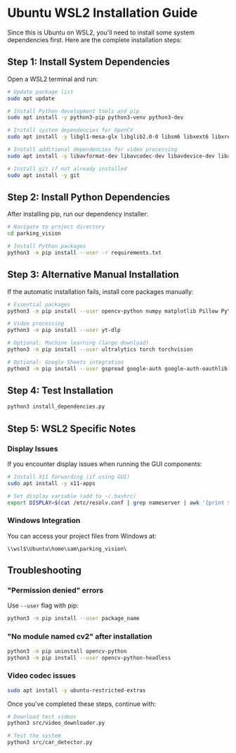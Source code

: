 # Ubuntu WSL2 Installation Guide

Since this is Ubuntu on WSL2, you'll need to install some system dependencies first. Here are the complete installation steps:

## Step 1: Install System Dependencies

Open a WSL2 terminal and run:

```bash
# Update package list
sudo apt update

# Install Python development tools and pip
sudo apt install -y python3-pip python3-venv python3-dev

# Install system dependencies for OpenCV
sudo apt install -y libgl1-mesa-glx libglib2.0-0 libsm6 libxext6 libxrender-dev libgomp1

# Install additional dependencies for video processing
sudo apt install -y libavformat-dev libavcodec-dev libavdevice-dev libavutil-dev libswscale-dev libswresample-dev libavfilter-dev

# Install git if not already installed
sudo apt install -y git
```

## Step 2: Install Python Dependencies

After installing pip, run our dependency installer:

```bash
# Navigate to project directory
cd parking_vision

# Install Python packages
python3 -m pip install --user -r requirements.txt
```

## Step 3: Alternative Manual Installation

If the automatic installation fails, install core packages manually:

```bash
# Essential packages
python3 -m pip install --user opencv-python numpy matplotlib Pillow PyYAML

# Video processing
python3 -m pip install --user yt-dlp

# Optional: Machine learning (large download)
python3 -m pip install --user ultralytics torch torchvision

# Optional: Google Sheets integration
python3 -m pip install --user gspread google-auth google-auth-oauthlib
```

## Step 4: Test Installation

```bash
python3 install_dependencies.py
```

## Step 5: WSL2 Specific Notes

### Display Issues
If you encounter display issues when running the GUI components:

```bash
# Install X11 forwarding (if using GUI)
sudo apt install -y x11-apps

# Set display variable (add to ~/.bashrc)
export DISPLAY=$(cat /etc/resolv.conf | grep nameserver | awk '{print $2}'):0
```

### Windows Integration
You can access your project files from Windows at:
```
\\wsl$\Ubuntu\home\sam\parking_vision\
```

## Troubleshooting

### "Permission denied" errors
Use `--user` flag with pip:
```bash
python3 -m pip install --user package_name
```

### "No module named cv2" after installation
```bash
python3 -m pip uninstall opencv-python
python3 -m pip install --user opencv-python-headless
```

### Video codec issues
```bash
sudo apt install -y ubuntu-restricted-extras
```

Once you've completed these steps, continue with:
```bash
# Download test videos
python3 src/video_downloader.py

# Test the system
python3 src/car_detector.py
```